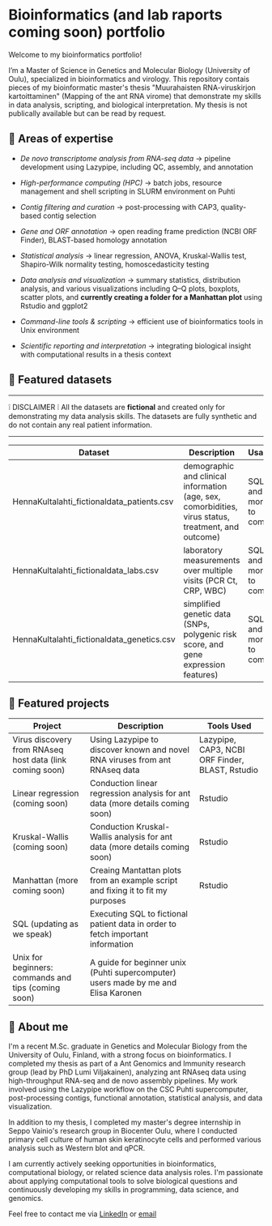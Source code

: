 # Bioinformatics (and lab raports coming soon) portfolio
Welcome to my bioinformatics portfolio! 

I’m a Master of Science in Genetics and Molecular Biology (University of Oulu), specialized in bioinformatics and virology. This repository contais pieces of my bioinformatic master's thesis "Muurahaisten RNA-viruskirjon kartoittaminen" (Mapping of the ant RNA virome) that demonstrate my skills in data analysis, scripting, and biological interpretation. My thesis is not publically available but can be read by request.

## 🔬 Areas of expertise
- *De novo transcriptome analysis from RNA-seq data*
  → pipeline development using Lazypipe, including QC, assembly, and annotation

- *High-performance computing (HPC)*
  → batch jobs, resource management and shell scripting in SLURM environment on Puhti

- *Contig filtering and curation*
  → post-processing with CAP3, quality-based contig selection

- *Gene and ORF annotation*
  → open reading frame prediction (NCBI ORF Finder), BLAST-based homology annotation

- *Statistical analysis*
  → linear regression, ANOVA, Kruskal-Wallis test, Shapiro-Wilk normality testing, homoscedasticity testing
  
- *Data analysis and visualization*
  → summary statistics, distribution analysis, and various visualizations including Q–Q plots, boxplots, scatter plots, and **currently creating a folder for a Manhattan plot** using Rstudio and ggplot2

- *Command-line tools & scripting*
  → efficient use of bioinformatics tools in Unix environment

- *Scientific reporting and interpretation*
  → integrating biological insight with computational results in a thesis context


## :open_file_folder: Featured datasets

___
:grey_exclamation: DISCLAIMER :grey_exclamation: All the datasets are **fictional** and created only for demonstrating my data analysis skills.
The datasets are fully synthetic and do not contain any real patient information.
___

| Dataset | Description | Usage |
|--------|-------------|------------|
| HennaKultalahti_fictionaldata_patients.csv | demographic and clinical information (age, sex, comorbidities, virus status, treatment, and outcome) | SQL and more to come |
| HennaKultalahti_fictionaldata_labs.csv | laboratory measurements over multiple visits (PCR Ct, CRP, WBC) | SQL and more to come |
| HennaKultalahti_fictionaldata_genetics.csv | simplified genetic data (SNPs, polygenic risk score, and gene expression features) | SQL and more to come |


## 📁 Featured projects

| Project | Description | Tools Used |
|--------|-------------|------------|
| Virus discovery from RNAseq host data (link coming soon) | Using Lazypipe to discover known and novel RNA viruses from ant RNAseq data | Lazypipe, CAP3, NCBI ORF Finder, BLAST, Rstudio |
| Linear regression (coming soon) | Conduction linear regression analysis for ant data (more details coming soon) | Rstudio |
| Kruskal-Wallis (coming soon) | Conduction Kruskal-Wallis analysis for ant data (more details coming soon) | Rstudio |
| Manhattan (more coming soon) | Creaing Mantattan plots from an example script and fixing it to fit my purposes | Rstudio |
| SQL (updating as we speak) | Executing SQL to fictional patient data in order to fetch important information | 
| Unix for beginners: commands and tips (coming soon) | A guide for beginner unix (Puhti supercomputer) users made by me and Elisa Karonen |


## 🧠 About me

I'm a recent M.Sc. graduate in Genetics and Molecular Biology from the University of Oulu, Finland, with a strong focus on bioinformatics. I completed my thesis as part of a Ant Genomics and Immunity research group (lead by PhD Lumi Viljakainen), analyzing ant RNAseq data using high-throughput RNA-seq and de novo assembly pipelines. My work involved using the Lazypipe workflow on the CSC Puhti supercomputer, post-processing contigs, functional annotation, statistical analysis, and data visualization.

In addition to my thesis, I completed my master's degree internship in Seppo Vainio's research group in Biocenter Oulu, where I conducted primary cell culture of human skin keratinocyte cells and performed various analysis such as Western blot and qPCR.

I am currently actively seeking opportunities in bioinformatics, computational biology, or related science data analysis roles. I'm passionate about applying computational tools to solve biological questions and continuously developing my skills in programming, data science, and genomics.

Feel free to contact me via [LinkedIn](https://www.linkedin.com/in/henna-kultalahti) or [email](mailto:henna.kultalahti@hotmail.com)

